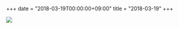 +++
date = "2018-03-19T00:00:00+09:00"
title = "2018-03-19"
+++

<img class="img-fluid" src="/2018-03-19.jpg" />
